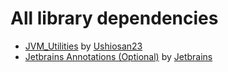 # All library dependencies

- [JVM_Utilities](https://search.maven.org/artifact/com.github.ushiosan23/jvm_utilities)
  by [Ushiosan23](https://github.com/Ushiosan23)
- [Jetbrains Annotations (Optional)](https://search.maven.org/artifact/org.jetbrains/annotations)
  by [Jetbrains](https://github.com/JetBrains)